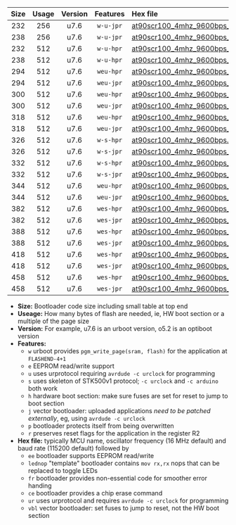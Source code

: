 |Size|Usage|Version|Features|Hex file|
|:-:|:-:|:-:|:-:|:--|
|232|256|u7.6|`w-u-jpr`|[at90scr100_4mhz_9600bps_ur_vbl.hex](https://raw.githubusercontent.com/stefanrueger/urboot/main/at90scr100_4mhz_9600bps_ur_vbl.hex)|
|238|256|u7.6|`w-u-jpr`|[at90scr100_4mhz_9600bps_lednop_ur_vbl.hex](https://raw.githubusercontent.com/stefanrueger/urboot/main/at90scr100_4mhz_9600bps_lednop_ur_vbl.hex)|
|232|512|u7.6|`w-u-hpr`|[at90scr100_4mhz_9600bps_ur.hex](https://raw.githubusercontent.com/stefanrueger/urboot/main/at90scr100_4mhz_9600bps_ur.hex)|
|238|512|u7.6|`w-u-hpr`|[at90scr100_4mhz_9600bps_lednop_ur.hex](https://raw.githubusercontent.com/stefanrueger/urboot/main/at90scr100_4mhz_9600bps_lednop_ur.hex)|
|294|512|u7.6|`weu-hpr`|[at90scr100_4mhz_9600bps_ee_ur.hex](https://raw.githubusercontent.com/stefanrueger/urboot/main/at90scr100_4mhz_9600bps_ee_ur.hex)|
|294|512|u7.6|`weu-jpr`|[at90scr100_4mhz_9600bps_ee_ur_vbl.hex](https://raw.githubusercontent.com/stefanrueger/urboot/main/at90scr100_4mhz_9600bps_ee_ur_vbl.hex)|
|300|512|u7.6|`weu-hpr`|[at90scr100_4mhz_9600bps_ee_lednop_ur.hex](https://raw.githubusercontent.com/stefanrueger/urboot/main/at90scr100_4mhz_9600bps_ee_lednop_ur.hex)|
|300|512|u7.6|`weu-jpr`|[at90scr100_4mhz_9600bps_ee_lednop_ur_vbl.hex](https://raw.githubusercontent.com/stefanrueger/urboot/main/at90scr100_4mhz_9600bps_ee_lednop_ur_vbl.hex)|
|318|512|u7.6|`weu-hpr`|[at90scr100_4mhz_9600bps_ee_lednop_fr_ur.hex](https://raw.githubusercontent.com/stefanrueger/urboot/main/at90scr100_4mhz_9600bps_ee_lednop_fr_ur.hex)|
|318|512|u7.6|`weu-jpr`|[at90scr100_4mhz_9600bps_ee_lednop_fr_ur_vbl.hex](https://raw.githubusercontent.com/stefanrueger/urboot/main/at90scr100_4mhz_9600bps_ee_lednop_fr_ur_vbl.hex)|
|326|512|u7.6|`w-s-hpr`|[at90scr100_4mhz_9600bps.hex](https://raw.githubusercontent.com/stefanrueger/urboot/main/at90scr100_4mhz_9600bps.hex)|
|326|512|u7.6|`w-s-jpr`|[at90scr100_4mhz_9600bps_vbl.hex](https://raw.githubusercontent.com/stefanrueger/urboot/main/at90scr100_4mhz_9600bps_vbl.hex)|
|332|512|u7.6|`w-s-hpr`|[at90scr100_4mhz_9600bps_lednop.hex](https://raw.githubusercontent.com/stefanrueger/urboot/main/at90scr100_4mhz_9600bps_lednop.hex)|
|332|512|u7.6|`w-s-jpr`|[at90scr100_4mhz_9600bps_lednop_vbl.hex](https://raw.githubusercontent.com/stefanrueger/urboot/main/at90scr100_4mhz_9600bps_lednop_vbl.hex)|
|344|512|u7.6|`weu-hpr`|[at90scr100_4mhz_9600bps_ee_lednop_fr_ce_ur.hex](https://raw.githubusercontent.com/stefanrueger/urboot/main/at90scr100_4mhz_9600bps_ee_lednop_fr_ce_ur.hex)|
|344|512|u7.6|`weu-jpr`|[at90scr100_4mhz_9600bps_ee_lednop_fr_ce_ur_vbl.hex](https://raw.githubusercontent.com/stefanrueger/urboot/main/at90scr100_4mhz_9600bps_ee_lednop_fr_ce_ur_vbl.hex)|
|382|512|u7.6|`wes-hpr`|[at90scr100_4mhz_9600bps_ee.hex](https://raw.githubusercontent.com/stefanrueger/urboot/main/at90scr100_4mhz_9600bps_ee.hex)|
|382|512|u7.6|`wes-jpr`|[at90scr100_4mhz_9600bps_ee_vbl.hex](https://raw.githubusercontent.com/stefanrueger/urboot/main/at90scr100_4mhz_9600bps_ee_vbl.hex)|
|388|512|u7.6|`wes-hpr`|[at90scr100_4mhz_9600bps_ee_lednop.hex](https://raw.githubusercontent.com/stefanrueger/urboot/main/at90scr100_4mhz_9600bps_ee_lednop.hex)|
|388|512|u7.6|`wes-jpr`|[at90scr100_4mhz_9600bps_ee_lednop_vbl.hex](https://raw.githubusercontent.com/stefanrueger/urboot/main/at90scr100_4mhz_9600bps_ee_lednop_vbl.hex)|
|418|512|u7.6|`wes-hpr`|[at90scr100_4mhz_9600bps_ee_lednop_fr.hex](https://raw.githubusercontent.com/stefanrueger/urboot/main/at90scr100_4mhz_9600bps_ee_lednop_fr.hex)|
|418|512|u7.6|`wes-jpr`|[at90scr100_4mhz_9600bps_ee_lednop_fr_vbl.hex](https://raw.githubusercontent.com/stefanrueger/urboot/main/at90scr100_4mhz_9600bps_ee_lednop_fr_vbl.hex)|
|458|512|u7.6|`wes-hpr`|[at90scr100_4mhz_9600bps_ee_lednop_fr_ce.hex](https://raw.githubusercontent.com/stefanrueger/urboot/main/at90scr100_4mhz_9600bps_ee_lednop_fr_ce.hex)|
|458|512|u7.6|`wes-jpr`|[at90scr100_4mhz_9600bps_ee_lednop_fr_ce_vbl.hex](https://raw.githubusercontent.com/stefanrueger/urboot/main/at90scr100_4mhz_9600bps_ee_lednop_fr_ce_vbl.hex)|

- **Size:** Bootloader code size including small table at top end
- **Useage:** How many bytes of flash are needed, ie, HW boot section or a multiple of the page size
- **Version:** For example, u7.6 is an urboot version, o5.2 is an optiboot version
- **Features:**
  + `w` urboot provides `pgm_write_page(sram, flash)` for the application at `FLASHEND-4+1`
  + `e` EEPROM read/write support
  + `u` uses urprotocol requiring `avrdude -c urclock` for programming
  + `s` uses skeleton of STK500v1 protocol; `-c urclock` and `-c arduino` both work
  + `h` hardware boot section: make sure fuses are set for reset to jump to boot section
  + `j` vector bootloader: uploaded applications *need to be patched externally*, eg, using `avrdude -c urclock`
  + `p` bootloader protects itself from being overwritten
  + `r` preserves reset flags for the application in the register R2
- **Hex file:** typically MCU name, oscillator frequency (16 MHz default) and baud rate (115200 default) followed by
  + `ee` bootloader supports EEPROM read/write
  + `lednop` "template" bootloader contains `mov rx,rx` nops that can be replaced to toggle LEDs
  + `fr` bootloader provides non-essential code for smoother error handing
  + `ce` bootloader provides a chip erase command
  + `ur` uses urprotocol and requires `avrdude -c urclock` for programming
  + `vbl` vector bootloader: set fuses to jump to reset, not the HW boot section
